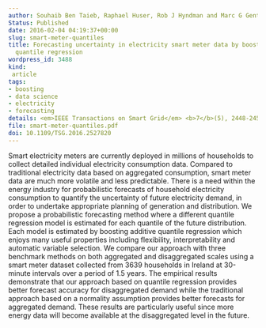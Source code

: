 ```yaml
---
author: Souhaib Ben Taieb, Raphael Huser, Rob J Hyndman and Marc G Genton
Status: Published
date: 2016-02-04 04:19:37+00:00
slug: smart-meter-quantiles
title: Forecasting uncertainty in electricity smart meter data by boosting additive
  quantile regression
wordpress_id: 3488
kind:
 article
tags:
- boosting
- data science
- electricity
- forecasting
details: <em>IEEE Transactions on Smart Grid</em> <b>7</b>(5), 2448-2455
file: smart-meter-quantiles.pdf
doi: 10.1109/TSG.2016.2527820
---
```




Smart electricity meters are currently deployed in millions of households to collect detailed individual electricity consumption data. Compared to traditional electricity data based on aggregated consumption, smart meter data are much more volatile and less predictable. There is a need within the energy industry for probabilistic forecasts of household electricity consumption to quantify the uncertainty of future electricity demand, in order to undertake appropriate planning of generation and distribution. We propose a probabilistic forecasting method where a different quantile regression model is estimated for each quantile of the future distribution. Each model is estimated by boosting additive quantile regression which enjoys many useful properties including flexibility, interpretability and automatic variable selection. We compare our approach with three benchmark methods on both aggregated and disaggregated scales using a smart meter dataset collected from 3639 households in Ireland at 30-minute intervals over a period of 1.5 years. The empirical results demonstrate that our approach based on quantile regression provides better forecast accuracy for disaggregated demand while the traditional approach based on a normality assumption provides better forecasts for aggregated demand. These results are particularly useful since more energy data will become available at the disaggregated level in the future.

